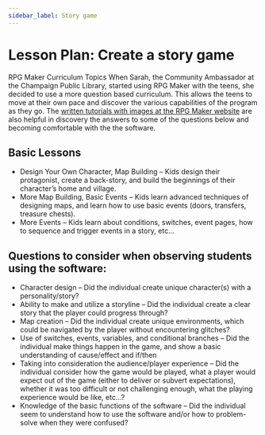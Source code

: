 ```yaml
---
sidebar_label: Story game
---
```


# Lesson Plan: Create a story game

RPG Maker Curriculum Topics
When Sarah, the Community Ambassador at the Champaign Public Library, started using RPG Maker with the teens, she decided to use a more question based curriculum. This allows the teens to move at their own pace and discover the various capabilities of the program as they go. The [written tutorials with images at the RPG Maker website](http://www.rpgmakerweb.com/support/products/tutorials) are also helpful in discovery the answers to some of the questions below and becoming comfortable with the the software.


## Basic Lessons


- Design Your Own Character, Map Building – Kids design their protagonist, create a back-story, and build the beginnings of their character’s home and village.
- More Map Building, Basic Events – Kids learn advanced techniques of designing maps, and learn how to use basic events (doors, transfers, treasure chests).
- More Events – Kids learn about conditions, switches, event pages, how to sequence and trigger events in a story, etc…

## Questions to consider when observing students using the software:

- Character design – Did the individual create unique character(s) with a personality/story?
- Ability to make and utilize a storyline – Did the individual create a clear story that the player could progress through?
- Map creation – Did the individual create unique environments, which could be navigated by the player without encountering glitches?
- Use of switches, events, variables, and conditional branches – Did the individual make things happen in the game, and show a basic understanding of cause/effect and if/then
- Taking into consideration the audience/player experience – Did the individual consider how the game would be played, what a player would expect out of the game (either to deliver or subvert expectations), whether it was too difficult or not challenging enough, what the playing experience would be like, etc…?
- Knowledge of the basic functions of the software – Did the individual seem to understand how to use the software and/or how to problem-solve when they were confused?
